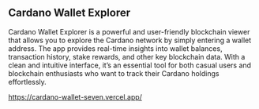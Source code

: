 ## Cardano Wallet Explorer

Cardano Wallet Explorer is a powerful and user-friendly blockchain viewer that allows you to explore the Cardano network by simply entering a wallet address. The app provides real-time insights into wallet balances, transaction history, stake rewards, and other key blockchain data. With a clean and intuitive interface, it’s an essential tool for both casual users and blockchain enthusiasts who want to track their Cardano holdings effortlessly.

https://cardano-wallet-seven.vercel.app/
